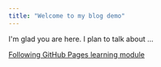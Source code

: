 ```yaml
---
title: "Welcome to my blog demo"
---
```


I'm glad you are here. I plan to talk about ...

[Following GitHub Pages learning module](https://lab.github.com/githubtraining/github-pages)
